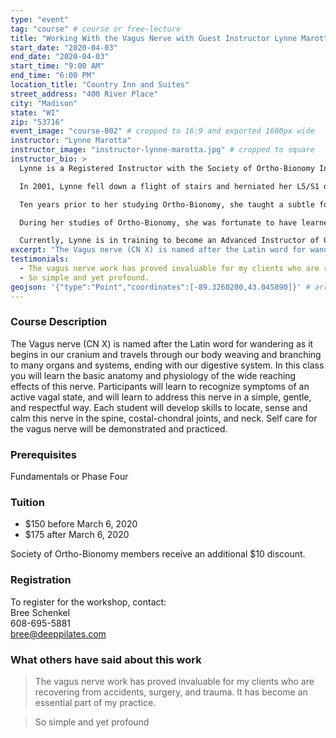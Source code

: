 ```yaml
---
type: "event"
tag: "course" # course or free-lecture
title: "Working With the Vagus Nerve with Guest Instructor Lynne Marotta"
start_date: "2020-04-03"
end_date: "2020-04-03"
start_time: "9:00 AM"
end_time: "6:00 PM"
location_title: "Country Inn and Suites"
street_address: "400 River Place"
city: "Madison"
state: "WI"
zip: "53716"
event_image: "course-002" # cropped to 16:9 and exported 1600px wide 
instructor: "Lynne Marotta"
instructor_image: "instructor-lynne-marotta.jpg" # cropped to square
instructor_bio: >
  Lynne is a Registered Instructor with the Society of Ortho-Bionomy International®.

  In 2001, Lynne fell down a flight of stairs and herniated her L5/S1 disk in her spine.  After 9 months of physical therapy, dietary changes and Alexander technique, she realized she was only 50% better.  At this time she began her search for a solution to her pain and through a friend was introduced to Ortho-Bionomy.  After one session with Morel Stackhouse, Lynne walked  away without any pain or obvious limp.  This experience opened her eyes to a more subtle, pain-free way to help her body heal.  One month after the session, she began her studies in Ortho-Bionomy.

  Ten years prior to her studying Ortho-Bionomy, she taught a subtle form of movement as an International Master Teacher of Callanetics.  Lynne was deeply influenced by her experience of teaching and training Callanetics which helped her realize that she has a unique point of view of the human body.  She brings this perspective and experience into her teaching of Ortho-Bionomy, as well as her daily private practice.   Lynne has been actively practicing Ortho-Bionomy since 2003 in her hometown of Leonia, New Jersey.  

  During her studies of Ortho-Bionomy, she was fortunate to have learned from many instructors throughout the Ortho-Bionomy community.  Her main influences were Morel Stackhouse, Ursula Hofer and Darlene Smith.   

  Currently, Lynne is in training to become an Advanced Instructor of Ortho-Bionomy and is a member of the N.Y.C. OB-Lab.  
excerpt: "The Vagus nerve (CN X) is named after the Latin word for wandering as it begins in our cranium and travels through our body weaving and branching to many organs and systems, ending with our digestive system. In this class you will learn the basic anatomy and physiology of the wide reaching effects of this nerve. Participants will learn to recognize symptoms of an active vagal state, and will learn to address this nerve in a simple, gentle, and respectful way. Each student will develop skills to locate, sense and calm this nerve in the spine, costal-chondral joints, and neck. Self care for the vagus nerve will be demonstrated and practiced."
testimonials:
  - The vagus nerve work has proved invaluable for my clients who are recovering from accidents, surgery, and trauma. It has become an essential part of my practice.
  - So simple and yet profound.
geojson: '{"type":"Point","coordinates":[-89.3260200,43.045890]}' # array format: [lon, lat]
---
```


### Course Description

The Vagus nerve (CN X) is named after the Latin word for wandering as it begins in our cranium and travels through our body weaving and branching to many organs and systems, ending with our digestive system. In this class you will learn the basic anatomy and physiology of the wide reaching effects of this nerve. Participants will learn to recognize symptoms of an active vagal state, and will learn to address this nerve in a simple, gentle, and respectful way. Each student will develop skills to locate, sense and calm this nerve in the spine, costal-chondral joints, and neck. Self care for the vagus nerve will be demonstrated and practiced.

### Prerequisites

Fundamentals or Phase Four

### Tuition

- $150 before March 6, 2020
- $175 after March 6, 2020

Society of Ortho-Bionomy members receive an additional $10 discount.

### Registration

To register for the workshop, contact:  
Bree Schenkel  
608-695-5881  
[bree@deeppilates.com](mailto:bree@deeppilates.com)

### What others have said about this work

> The vagus nerve work has proved invaluable for my clients who are recovering from accidents, surgery, and trauma. It has become an essential part of my practice.

> So simple and yet profound
